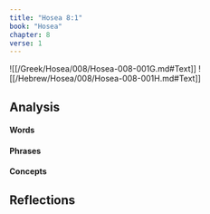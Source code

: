 ```yaml
---
title: "Hosea 8:1"
book: "Hosea"
chapter: 8
verse: 1
---
```

![[/Greek/Hosea/008/Hosea-008-001G.md#Text]]
![[/Hebrew/Hosea/008/Hosea-008-001H.md#Text]]

## Analysis

#### Words

#### Phrases

#### Concepts

## Reflections
